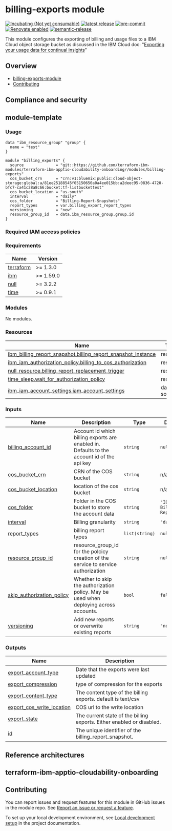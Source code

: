 <!-- Update the title -->
# billing-exports module

<!--
Update status and "latest release" badges:
  1. For the status options, see https://terraform-ibm-modules.github.io/documentation/#/badge-status
  2. Update the "latest release" badge to point to the correct module's repo. Replace "terraform-ibm-module-template" in two places.
-->
[![Incubating (Not yet consumable)](https://img.shields.io/badge/status-Incubating%20(Not%20yet%20consumable)-red)](https://terraform-ibm-modules.github.io/documentation/#/badge-status)
[![latest release](https://img.shields.io/github/v/release/terraform-ibm-modules/terraform-ibm-module-template?logo=GitHub&sort=semver)](https://github.com/terraform-ibm-modules/terraform-ibm-module-template/releases/latest)
[![pre-commit](https://img.shields.io/badge/pre--commit-enabled-brightgreen?logo=pre-commit&logoColor=white)](https://github.com/pre-commit/pre-commit)
[![Renovate enabled](https://img.shields.io/badge/renovate-enabled-brightgreen.svg)](https://renovatebot.com/)
[![semantic-release](https://img.shields.io/badge/%20%20%F0%9F%93%A6%F0%9F%9A%80-semantic--release-e10079.svg)](https://github.com/semantic-release/semantic-release)

This module configures the exporting of billing and usage files to a IBM Cloud object storage bucket as discussed in the IBM Cloud doc: "[Exporting your usage data for continual insights](https://cloud.ibm.com/docs/billing-usage?topic=billing-usage-exporting-your-usage&interface=terraform)"


<!-- The following content is automatically populated by the pre-commit hook -->
<!-- BEGIN OVERVIEW HOOK -->
## Overview
* [billing-exports-module](#billing-exports-module)
* [Contributing](#contributing)
<!-- END OVERVIEW HOOK -->


## Compliance and security
<!--
The following 'Compliance and security' section
is for the GoldenEye core team only.
-->

<!-- MODULE IMPLEMENTS CONTROLS
If the module implements NIST controls,
uncomment the following block and update the information.
-->

<!--
This module implements the following NIST controls. For more information about how this module implements the controls in the following list, see [NIST controls](docs/controls.md).

| Profile | Category | ID       | Description |
|---------|----------|----------|-------------|
| NIST    | SC-7     | SC-7(3)  | Limit the number of external network connections to the information system. |

The 'Profile' and 'ID' columns are used by the IBM Cloud catalog to import
the controls into the catalog page.

In the example here, remove the SC-7 row and include a row for each control
that the module implements.

Include the control enhancement in the ID column ('SC-7(3)' in this example).

Identify how the module is complying with the controls. Summarize the
rationale or implementation in the 'Description' column.

For details about the controls, see the NIST Risk Management Framework page at
https://csrc.nist.gov/Projects/risk-management/sp800-53-controls/release-search#/controls?version=4.0.
-->

<!-- NO CONTROLS FOR MODULE
However, if the module requires a section about controls
but no controls are implemented by the module,
uncomment the following block instead of the previous one.
-->

<!--
NIST controls do not apply to this module.
-->

<!-- This heading should always match the name of the root level module (aka the repo name) -->
## module-template

### Usage

<!--
Add an example of the use of the module in the below code block.

Use real values instead of "var.<var_name>" or other placeholder values
unless real values don't help users know what to change.
-->

```hcl
data "ibm_resource_group" "group" {
  name = "test"
}

module "billing_exports" {
  source              = "git::https://github.com/terraform-ibm-modules/terraform-ibm-apptio-cloudability-onboarding//modules/billing-exports"
  cos_bucket_crn      = "crn:v1:bluemix:public:cloud-object-storage:global:a/81ee25188545f05150650a0a4ee015bb:a2deec95-0836-4720-bfc7-ca41c28a8c66:bucket:tf-listbuckettest"
  cos_bucket_location = "us-south"
  interval            = "daily"
  cos_folder          = "Billing-Report-Snapshots"
  report_types        = var.billing_export_report_types
  versioning          = "new"
  resource_group_id   = data.ibm_resource_group.group.id
}
```

### Required IAM access policies

<!-- PERMISSIONS REQUIRED TO RUN MODULE
If this module requires permissions, uncomment the following block and update
the sample permissions, following the format.
Replace the sample Account and IBM Cloud service names and roles with the
information in the console at
Manage > Access (IAM) > Access groups > Access policies.
-->

<!--
You need the following permissions to run this module.

- Account Management
    - **Sample Account Service** service
        - `Editor` platform access
        - `Manager` service access
    - IAM Services
        - **Sample Cloud Service** service
            - `Administrator` platform access
-->

<!-- NO PERMISSIONS FOR MODULE
If no permissions are required for the module, uncomment the following
statement instead the previous block.
-->

<!-- No permissions are needed to run this module.-->



<!-- The following content is automatically populated by the pre-commit hook -->
<!-- BEGINNING OF PRE-COMMIT-TERRAFORM DOCS HOOK -->
### Requirements

| Name | Version |
|------|---------|
| <a name="requirement_terraform"></a> [terraform](#requirement\_terraform) | >= 1.3.0 |
| <a name="requirement_ibm"></a> [ibm](#requirement\_ibm) | >= 1.59.0 |
| <a name="requirement_null"></a> [null](#requirement\_null) | >= 3.2.2 |
| <a name="requirement_time"></a> [time](#requirement\_time) | >= 0.9.1 |

### Modules

No modules.

### Resources

| Name | Type |
|------|------|
| [ibm_billing_report_snapshot.billing_report_snapshot_instance](https://registry.terraform.io/providers/IBM-Cloud/ibm/latest/docs/resources/billing_report_snapshot) | resource |
| [ibm_iam_authorization_policy.billing_to_cos_authorization](https://registry.terraform.io/providers/IBM-Cloud/ibm/latest/docs/resources/iam_authorization_policy) | resource |
| [null_resource.billing_report_replacement_trigger](https://registry.terraform.io/providers/hashicorp/null/latest/docs/resources/resource) | resource |
| [time_sleep.wait_for_authorization_policy](https://registry.terraform.io/providers/hashicorp/time/latest/docs/resources/sleep) | resource |
| [ibm_iam_account_settings.iam_account_settings](https://registry.terraform.io/providers/IBM-Cloud/ibm/latest/docs/data-sources/iam_account_settings) | data source |

### Inputs

| Name | Description | Type | Default | Required |
|------|-------------|------|---------|:--------:|
| <a name="input_billing_account_id"></a> [billing\_account\_id](#input\_billing\_account\_id) | Account id which billing exports are enabled in. Defaults to the account id of the api key | `string` | `null` | no |
| <a name="input_cos_bucket_crn"></a> [cos\_bucket\_crn](#input\_cos\_bucket\_crn) | CRN of the COS bucket | `string` | n/a | yes |
| <a name="input_cos_bucket_location"></a> [cos\_bucket\_location](#input\_cos\_bucket\_location) | location of the cos bucket | `string` | n/a | yes |
| <a name="input_cos_folder"></a> [cos\_folder](#input\_cos\_folder) | Folder in the COS bucket to store the account data | `string` | `"IBMCloud-Billing-Reports"` | no |
| <a name="input_interval"></a> [interval](#input\_interval) | Billing granularity | `string` | `"daily"` | no |
| <a name="input_report_types"></a> [report\_types](#input\_report\_types) | billing report types | `list(string)` | `null` | no |
| <a name="input_resource_group_id"></a> [resource\_group\_id](#input\_resource\_group\_id) | resource\_group\_id for the polcicy creation of the service to service authorization | `string` | `null` | no |
| <a name="input_skip_authorization_policy"></a> [skip\_authorization\_policy](#input\_skip\_authorization\_policy) | Whether to skip the authorization policy. May be used when deploying across accounts. | `bool` | `false` | no |
| <a name="input_versioning"></a> [versioning](#input\_versioning) | Add new reports or overwrite existing reports | `string` | `"new"` | no |

### Outputs

| Name | Description |
|------|-------------|
| <a name="output_export_account_type"></a> [export\_account\_type](#output\_export\_account\_type) | Date that the exports were last updated |
| <a name="output_export_compression"></a> [export\_compression](#output\_export\_compression) | type of compression for the exports |
| <a name="output_export_content_type"></a> [export\_content\_type](#output\_export\_content\_type) | The content type of the billing exports. default is text/csv |
| <a name="output_export_cos_write_location"></a> [export\_cos\_write\_location](#output\_export\_cos\_write\_location) | COS url to the write location |
| <a name="output_export_state"></a> [export\_state](#output\_export\_state) | The current state of the billing exports. Either enabled or disabled. |
| <a name="output_id"></a> [id](#output\_id) | The unique identifier of the billing\_report\_snapshot. |
<!-- END OF PRE-COMMIT-TERRAFORM DOCS HOOK -->

<!--
If this repo contains any reference architectures, uncomment the heading below and link to them.
(Usually in the `/reference-architectures` directory.)
See "Reference architecture" in the public documentation at
https://terraform-ibm-modules.github.io/documentation/#/implementation-guidelines?id=reference-architecture
-->
## Reference architectures


<!-- Replace this heading with the name of the root level module (the repo name) -->
## terraform-ibm-apptio-cloudability-onboarding


<!-- Leave this section as is so that your module has a link to local development environment set-up steps for contributors to follow -->
## Contributing

You can report issues and request features for this module in GitHub issues in the module repo. See [Report an issue or request a feature](https://github.com/terraform-ibm-modules/.github/blob/main/.github/SUPPORT.md).

To set up your local development environment, see [Local development setup](https://terraform-ibm-modules.github.io/documentation/#/local-dev-setup) in the project documentation.
